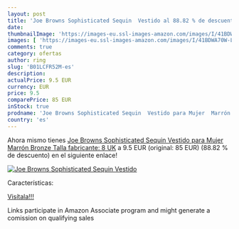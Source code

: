 ```yaml
---
layout: post
title: 'Joe Browns Sophisticated Sequin  Vestido al 88.82 % de descuento'
date: 
thumbnailImage: 'https://images-eu.ssl-images-amazon.com/images/I/41BDWA70W-L._SL200_.jpg'
images: [ 'https://images-eu.ssl-images-amazon.com/images/I/41BDWA70W-L._SL200_.jpg' ]
comments: true
category: ofertas
author: ring
slug: 'B01LCFR52M-es'
description:
actualPrice: 9.5 EUR
currency: EUR
price: 9.5
comparePrice: 85 EUR
inStock: true
prodname: 'Joe Browns Sophisticated Sequin  Vestido para Mujer  Marrón  Bronze   Talla fabricante: 8 UK'
country: 'es'
---
```


Ahora mismo tienes [Joe Browns Sophisticated Sequin  Vestido para Mujer  Marrón  Bronze   Talla fabricante: 8 UK](https://www.amazon.es/dp/B01LCFR52M/?tag=tolees-21) a 9.5 EUR (original: 85 EUR) (88.82 %  de descuento) en el siguiente enlace!

[![Joe Browns Sophisticated Sequin  Vestido](https://images-eu.ssl-images-amazon.com/images/I/41BDWA70W-L._SL200_.jpg)](https://www.amazon.es/dp/B01LCFR52M/?tag=tolees-21)

Características:


[Visítala!!!](https://www.amazon.es/dp/B01LCFR52M/?tag=tolees-21)

Links participate in Amazon Associate program and might generate a comission on qualifying sales
